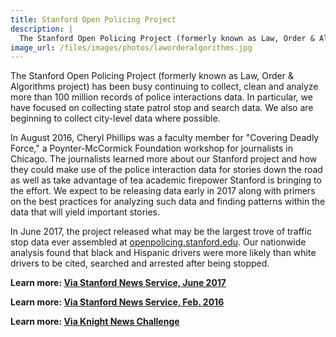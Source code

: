 ```yaml
---
title: Stanford Open Policing Project
description: |
  The Stanford Open Policing Project (formerly known as Law, Order & Algorithms project) is continuing to collect, clean and analyze more than 100 million records of police interactions data, including traffic stops across American highways.
image_url: /files/images/photos/laworderalgorithms.jpg
---
```


The Stanford Open Policing Project (formerly known as Law, Order & Algorithms project) has been busy continuing to collect, clean and analyze more than 100 million records of police interactions data. In particular, we have focused on collecting state patrol stop and search data. We also are beginning to collect city-level data where possible.

In August 2016, Cheryl Phillips was a faculty member for "Covering Deadly Force," a Poynter-McCormick Foundation workshop for journalists in Chicago. The journalists learned more about our Stanford project and how they could make use of the police interaction data for stories down the road as well as take advantage of tea academic firepower Stanford is bringing to the effort.
We expect to be releasing data early in 2017 along with primers on the best practices for analyzing such data and finding patterns within the data that will yield important stories.

In June 2017, the project released what may be the largest trove of traffic stop data ever assembled at [openpolicing.stanford.edu](https://openpolicing.stanford.edu/). Our nationwide analysis found that black and Hispanic drivers were more likely than white drivers to be cited, searched and arrested after being stopped.

**Learn more: [Via Stanford News Service, June 2017](http://news.stanford.edu/2017/06/19/database-reveals-disparities-officers-treatment-minority-motorists/)**

**Learn more: [Via Stanford News Service, Feb. 2016](http://news.stanford.edu/2016/02/10/law-order-algorithm-021016/)**

**Learn more: [Via Knight News Challenge](https://www.newschallenge.org/challenge/data/entries/law-order-algorithms-making-sense-of-100-million-highway-patrol-stops)**



